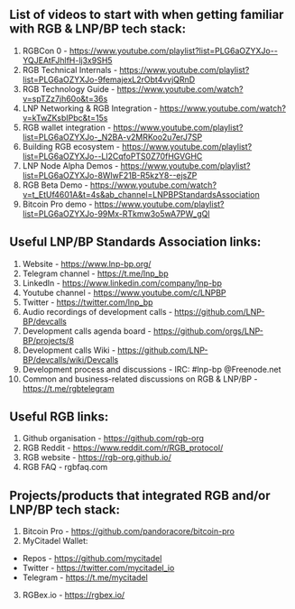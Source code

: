 ## List of videos to start with when getting familiar with RGB & LNP/BP tech stack:
1. RGBCon 0 - https://www.youtube.com/playlist?list=PLG6aOZYXJo--YQJEAtFJhlfH-lj3x9SH5
2. RGB Technical Internals - https://www.youtube.com/playlist?list=PLG6aOZYXJo-9femajexL2rObt4vvjQRnD
3. RGB Technology Guide - https://www.youtube.com/watch?v=spTZz7jh60o&t=36s
5. LNP Networking & RGB Integration - https://www.youtube.com/watch?v=kTwZKsbIPbc&t=15s
6. RGB wallet integration - https://www.youtube.com/playlist?list=PLG6aOZYXJo-_N2BA-v2MRKoo2u7erJ7SP
7. Building RGB ecosystem - https://www.youtube.com/playlist?list=PLG6aOZYXJo--Ll2CqfoPTS0Z70fHGVGHC
8. LNP Node Alpha Demos - https://www.youtube.com/playlist?list=PLG6aOZYXJo-8WlwF21B-R5kzY8--ejsZP
9. RGB Beta Demo - https://www.youtube.com/watch?v=t_EtUf4601A&t=4s&ab_channel=LNPBPStandardsAssociation
10. Bitcoin Pro demo - https://www.youtube.com/playlist?list=PLG6aOZYXJo-99Mx-RTkmw3o5wA7PW_gQl

## Useful LNP/BP Standards Association links:
1. Website - https://www.lnp-bp.org/
2. Telegram channel - https://t.me/lnp_bp
3. LinkedIn - https://www.linkedin.com/company/lnp-bp
4. Youtube channel - https://www.youtube.com/c/LNPBP
5. Twitter - https://twitter.com/lnp_bp
6. Audio recordings of development calls - https://github.com/LNP-BP/devcalls
7. Development calls agenda board - https://github.com/orgs/LNP-BP/projects/8
8. Development calls Wiki - https://github.com/LNP-BP/devcalls/wiki/Devcalls
9. Development process and discussions - IRC: #lnp-bp @Freenode.net
10. Common and business-related discussions on RGB & LNP/BP - https://t.me/rgbtelegram

## Useful RGB links:
1. Github organisation - https://github.com/rgb-org
2. RGB Reddit - https://www.reddit.com/r/RGB_protocol/
3. RGB website - https://rgb-org.github.io/
4. RGB FAQ - rgbfaq.com

## Projects/products that integrated RGB and/or LNP/BP tech stack:
1. Bitcoin Pro -  https://github.com/pandoracore/bitcoin-pro
2. MyCitadel Wallet:
* Repos - https://github.com/mycitadel
* Twitter - https://twitter.com/mycitadel_io
* Telegram - https://t.me/mycitadel
3. RGBex.io - https://rgbex.io/
